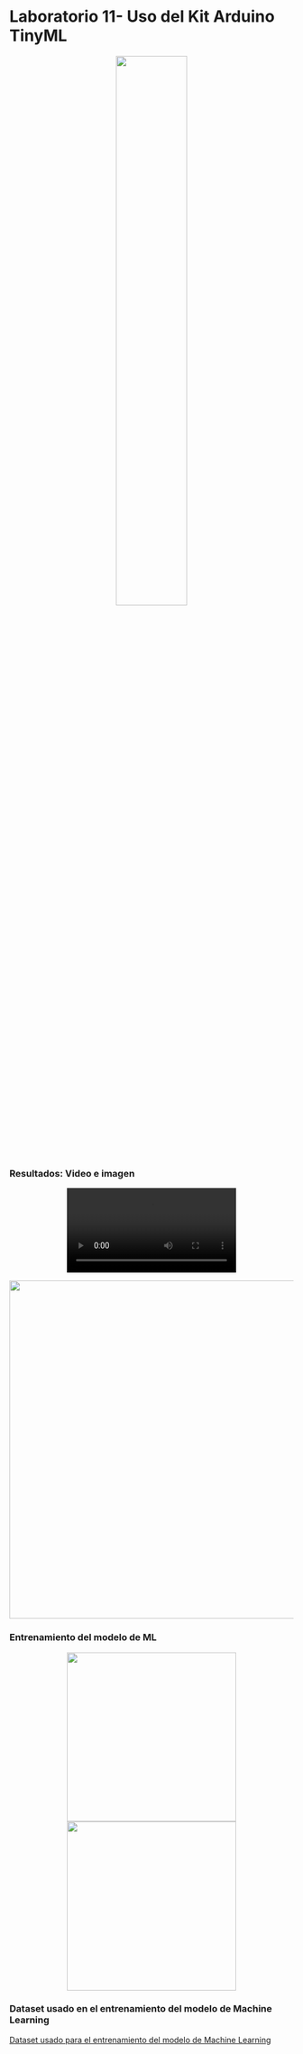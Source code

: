 # Laboratorio 11- Uso del Kit Arduino TinyML
<p align="center">
<img src="https://github.com/jorgemedina2804/Grupo-11-Introduccion-a-Senhales-Biomedica/assets/111662394/31391b98-6493-4d2b-86a2-dac82a324c45" width="50%"> 
</div>

### Resultados: Video e imagen

<p align="center">
<video src="https://github.com/jorgemedina2804/Grupo-11-Introduccion-a-Senhales-Biomedica/assets/111662394/72137f13-f8d6-4d33-9af2-4a1f9c50e683"> 

<p align="center">
  
  <img width="600" height="600" src="https://github.com/jorgemedina2804/Grupo-11-Introduccion-a-Senhales-Biomedica/assets/111662394/28edfadd-b900-4b35-ac2e-f1438c817435">
  
### Entrenamiento del modelo de ML
</p>
<p align="center">
  
  
  
  <img width="300" height="300" src="(https://github.com/jorgemedina2804/Grupo-11-Introduccion-a-Senhales-Biomedica/assets/111662394/732cfd57-a09f-45e6-baee-a9c4e3ef85bc)">
  
  
  <img width="300" height="300" src="https://github.com/jorgemedina2804/Grupo-11-Introduccion-a-Senhales-Biomedica/assets/111662394/40d28b83-5361-4e39-a7e7-7702d6acad8a">
  
</p>
<p align="center">

### Dataset usado en el entrenamiento del modelo de Machine Learning
[Dataset usado para el entrenamiento del modelo de Machine Learning](https://github.com/jorgemedina2804/Grupo-11-Introduccion-a-Senhales-Biomedica/tree/main/ISB/Laboratorios/L11_TinyML/Dataset)
